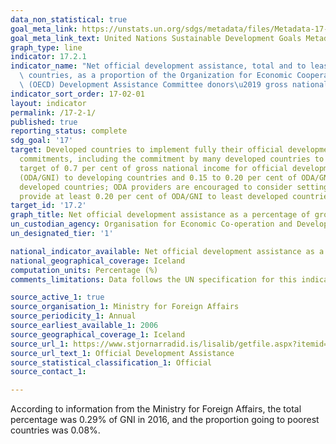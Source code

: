 ```yaml
---
data_non_statistical: true
goal_meta_link: https://unstats.un.org/sdgs/metadata/files/Metadata-17-02-01.pdf
goal_meta_link_text: United Nations Sustainable Development Goals Metadata (pdf 468kB)
graph_type: line
indicator: 17.2.1
indicator_name: "Net official development assistance, total and to least developed\
  \ countries, as a proportion of the Organization for Economic Cooperation and Development\
  \ (OECD) Development Assistance Committee donors\u2019 gross national income (GNI)"
indicator_sort_order: 17-02-01
layout: indicator
permalink: /17-2-1/
published: true
reporting_status: complete
sdg_goal: '17'
target: Developed countries to implement fully their official development assistance
  commitments, including the commitment by many developed countries to achieve the
  target of 0.7 per cent of gross national income for official development assistance
  (ODA/GNI) to developing countries and 0.15 to 0.20 per cent of ODA/GNI to least
  developed countries; ODA providers are encouraged to consider setting a target to
  provide at least 0.20 per cent of ODA/GNI to least developed countries
target_id: '17.2'
graph_title: Net official development assistance as a percentage of gross national income (GNI)
un_custodian_agency: Organisation for Economic Co-operation and Development (OECD)
un_designated_tier: '1'

national_indicator_available: Net official development assistance as a percentage of gross national income (GNI)
national_geographical_coverage: Iceland
computation_units: Percentage (%)
comments_limitations: Data follows the UN specification for this indicator. This indicator has been identified in collaboration with topic experts.

source_active_1: true
source_organisation_1: Ministry for Foreign Affairs
source_periodicity_1: Annual
source_earliest_available_1: 2006
source_geographical_coverage_1: Iceland
source_url_1: https://www.stjornarradid.is/lisalib/getfile.aspx?itemid=dc5e0a95-88cc-11e7-9419-005056bc4d74
source_url_text_1: Official Development Assistance
source_statistical_classification_1: Official
source_contact_1: 

---
```


According to information from the Ministry for Foreign Affairs, the total percentage
was 0.29% of GNI in 2016, and the proportion going to poorest countries was 0.08%.
